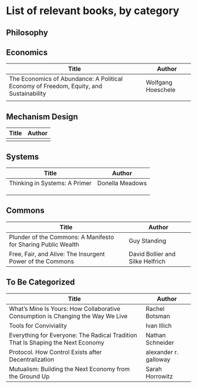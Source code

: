 # List of relevant books, by category

## Philosophy 

## Economics
| Title | Author |
| --- | --- |
| The Economics of Abundance: A Political Economy of Freedom, Equity, and Sustainability | Wolfgang Hoeschele |
|  | |

## Mechanism Design
| Title | Author |
| --- | --- |
| | |

## Systems

| Title | Author |
| --- | --- |
| Thinking in Systems: A Primer | Donella Meadows |
| | |
| | |
| | |

## Commons
| Title | Author |
| --- | --- |
| Plunder of the Commons: A Manifesto for Sharing Public Wealth | Guy Standing |
| Free, Fair, and Alive: The Insurgent Power of the Commons | David Bollier and Silke Helfrich |


## To Be Categorized
| Title | Author |
| --- | --- |
| What’s Mine Is Yours: How Collaborative Consumption is Changing the Way We Live | Rachel Botsman |
| Tools for Conviviality | Ivan Illich |
| Everything for Everyone: The Radical Tradition That Is Shaping the Next Economy | Nathan Schneider | 
| Protocol. How Control Exists after Decentralization | alexander r. galloway |
| Mutualism: Building the Next Economy from the Ground Up | Sarah Horrowitz |